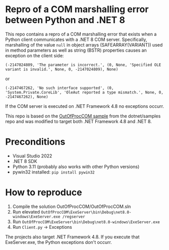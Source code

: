 # Repro of a COM marshalling error between Python and .NET 8

This repo contains a repro of a COM marshalling error that exists when a Python client communicates with a .NET 8 COM server. Specifically, marshalling of the value `null` in object arrays (SAFEARRAY(VARIANT)) used in method parameters as well as string (BSTR) properties causes an exception on the client side:

`(-2147024809, 'The parameter is incorrect.', (0, None, 'Specified OLE variant is invalid.', None, 0, -2147024809), None)`

or

`(-2147467262, 'No such interface supported', (0, 'System.Private.CoreLib', 'OleAut reported a type mismatch.', None, 0, -2147467262), None)`

If the COM server is executed on .NET Framework 4.8 no exceptions occurr.

This repo is based on the [OutOfProcCOM sample](https://github.com/dotnet/samples/tree/main/core/extensions/OutOfProcCOM) from the dotnet/samples repo and was modified to target both .NET Framework 4.8 and .NET 8.

# Preconditions

- Visual Studio 2022
- .NET 8 SDK
- Python 3.11 (probably also works with other Python versions)
- pywin32 installed: `pip install pywin32`

# How to reproduce

1. Compile the solution OutOfProcCOM/OutOfProcCOM.sln
2. Run elevated `OutOfProcCOM\ExeServer\bin\Debug\net8.0-windows\ExeServer.exe /regserver`
3. Run `OutOfProcCOM\ExeServer\bin\Debug\net8.0-windows\ExeServer.exe`
4. Run `Client.py` -> Exceptions

The projects also target .NET Framework 4.8. If you execute that ExeServer.exe, the Python exceptions don't occurr.
